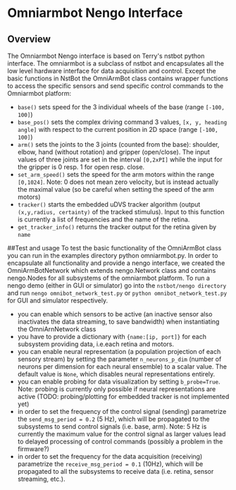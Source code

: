 # Omniarmbot Nengo Interface

## Overview
The Omniarmbot Nengo interface is based on Terry's nstbot python interface.
The omniarmbot is a subclass of nstbot and encapsulates all the low level hardware interface for
data acquisition and control.
Except the basic functions in NstBot the OmniArmBot class contains wrapper functions to access
the specific sensors and send specific control commands to the Omniarmbot platform:

- ```base()``` sets speed for the 3 individual wheels of the base (range ```[-100, 100]```)
- ```base_pos()``` sets the complex driving command 3 values, ```[x, y, heading angle]``` with respect to the current position in 2D space (range ```[-100, 100]```)
- ```arm()``` sets the joints to the 3 joints (counted from the base): shoulder, elbow, hand (without rotation) and gripper (open/close). The input values of three joints are set in the interval ```[0,2xPI]``` while the input for the gripper is 0 resp. 1 for open resp. close.
- ```set_arm_speed()``` sets the speed for the arm motors within the range ```[0,1024]```. Note: 0 does not mean zero velocity, but is instead actually the maximal value (so be careful when setting the speed of the arm motors)
- ```tracker()``` starts the embedded uDVS tracker algorithm (output ```(x,y,radius, certainty)``` of the tracked stimulus). Input to this function is currently a list of frequencies and the name of the retina.
- ```get_tracker_info()``` returns the tracker output for the retina given by ```name```


##Test and usage
To test the basic functionality of the OmniArmBot class you can run in the examples directory python omniarmbot.py. In order to encapsulate all functionality and provide a nengo interface, we created the
OmniArmBotNetwork which extends nengo.Network class and contains nengo.Nodes for all subsystems of the omniarmbot platform. To run a nengo demo (either in GUI or simulator) go into
the ```nstbot/nengo directory``` and run ```nengo omnibot_network_test.py``` or ```python omnibot_network_test.py``` for GUI and simulator respectively.

- you can enable which sensors to be active (an inactive sensor also inactivates the data
streaming, to save bandwidth) when instantiating the OmniArnNetwork class
- you have to provide a dictionary with ```{name:[ip, port]}``` for each subsystem providing data, i.e.each retina and motors.
- you can enable neural representation (a population projection of each sensory stream) by setting the parameter ```n_neurons_p_dim``` (number of neurons per dimension for each neural ensemble) to a scalar value. The default value is ```None```, which disables neural representations entirely.
- you can enable probing for data visualization by setting ```b_probe=True```. Note: probing is currently only possible if neural representations are active (TODO: probing/plotting for embedded tracker is not implemented yet)
- in order to set the frequency of the control signal (sending) parametrize the ```send_msg_period = 0.2``` (5 Hz), which will be propagated to the subsystems to send control signals (i.e. base, arm). Note: 5 Hz is currently the maximum value for the control signal as larger values lead to delayed processing of control commands (possibly a problem in the firmware?)
- in order to set the frequency for the data acquisition (receiving) parametrize the ```receive_msg_period = 0.1``` (10Hz), which will be propagated to all the subsystems to receive data (i.e. retina, sensor streaming, etc.).